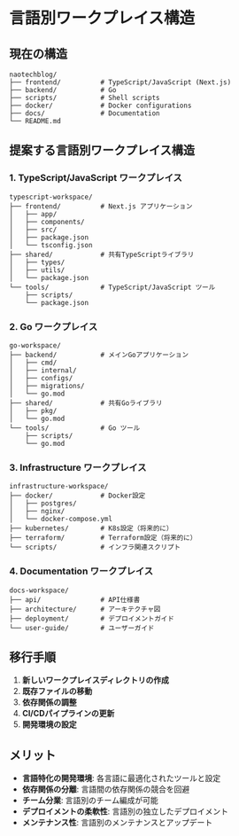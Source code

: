 # 言語別ワークプレイス構造

## 現在の構造
```
naotechblog/
├── frontend/          # TypeScript/JavaScript (Next.js)
├── backend/           # Go
├── scripts/           # Shell scripts
├── docker/            # Docker configurations
├── docs/              # Documentation
└── README.md
```

## 提案する言語別ワークプレイス構造

### 1. TypeScript/JavaScript ワークプレイス
```
typescript-workspace/
├── frontend/          # Next.js アプリケーション
│   ├── app/
│   ├── components/
│   ├── src/
│   ├── package.json
│   └── tsconfig.json
├── shared/            # 共有TypeScriptライブラリ
│   ├── types/
│   ├── utils/
│   └── package.json
└── tools/             # TypeScript/JavaScript ツール
    ├── scripts/
    └── package.json
```

### 2. Go ワークプレイス
```
go-workspace/
├── backend/           # メインGoアプリケーション
│   ├── cmd/
│   ├── internal/
│   ├── configs/
│   ├── migrations/
│   └── go.mod
├── shared/            # 共有Goライブラリ
│   ├── pkg/
│   └── go.mod
└── tools/             # Go ツール
    ├── scripts/
    └── go.mod
```

### 3. Infrastructure ワークプレイス
```
infrastructure-workspace/
├── docker/            # Docker設定
│   ├── postgres/
│   ├── nginx/
│   └── docker-compose.yml
├── kubernetes/        # K8s設定（将来的に）
├── terraform/         # Terraform設定（将来的に）
└── scripts/           # インフラ関連スクリプト
```

### 4. Documentation ワークプレイス
```
docs-workspace/
├── api/               # API仕様書
├── architecture/      # アーキテクチャ図
├── deployment/        # デプロイメントガイド
└── user-guide/        # ユーザーガイド
```

## 移行手順

1. **新しいワークプレイスディレクトリの作成**
2. **既存ファイルの移動**
3. **依存関係の調整**
4. **CI/CDパイプラインの更新**
5. **開発環境の設定**

## メリット

- **言語特化の開発環境**: 各言語に最適化されたツールと設定
- **依存関係の分離**: 言語間の依存関係の競合を回避
- **チーム分業**: 言語別のチーム編成が可能
- **デプロイメントの柔軟性**: 言語別の独立したデプロイメント
- **メンテナンス性**: 言語別のメンテナンスとアップデート 